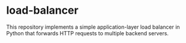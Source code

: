 # load-balancer
This repository implements a simple application-layer load balancer in Python that forwards HTTP requests to multiple backend servers.
